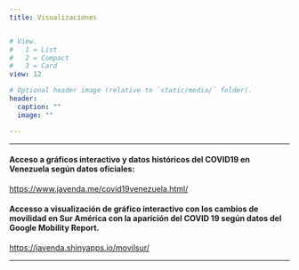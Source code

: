 ```yaml
---
title: Visualizaciones


# View.
#   1 = List
#   2 = Compact
#   3 = Card
view: 12

# Optional header image (relative to `static/media/` folder).
header:
  caption: ""
  image: ""

---
```

---

#### Acceso a gráficos interactivo y datos históricos del COVID19 en Venezuela según datos oficiales:
https://www.javenda.me/covid19venezuela.html/

#### Accesso a visualización de gráfico interactivo con los cambios de movilidad en Sur América con la aparición del COVID 19 según datos del Google Mobility Report.
https://javenda.shinyapps.io/movilsur/

---
